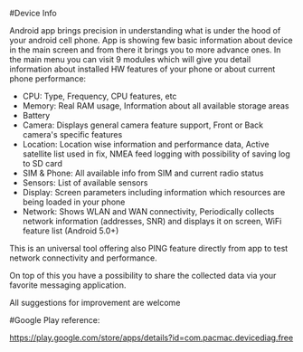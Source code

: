 #Device Info

Android app brings precision in understanding what is under the hood of your android cell phone. App is showing few basic information about device in the main screen and from there it brings you to more advance ones. In the main menu you can visit 9 modules which will give you detail information about installed HW features of your phone or about current phone performance:

- CPU: Type, Frequency, CPU features, etc
- Memory: Real RAM usage, Information about all available storage areas
- Battery
- Camera: Displays general camera feature support, Front or Back camera's specific features
- Location: Location wise information and performance data, Active satellite list used in fix, NMEA feed logging with possibility of saving log to SD card
- SIM & Phone: All available info from SIM and current radio status
- Sensors: List of available sensors
- Display: Screen parameters including information which resources are being loaded in your phone
- Network: Shows WLAN and WAN connectivity, Periodically collects network information (addresses, SNR) and displays it on screen, WiFi feature list (Android 5.0+)

This is an universal tool offering also PING feature directly from app to test network connectivity and performance.

On top of this you have a possibility to share the collected data via your favorite messaging application.


All suggestions for improvement are welcome

#Google Play reference:

https://play.google.com/store/apps/details?id=com.pacmac.devicediag.free

